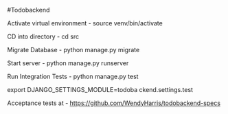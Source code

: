 #Todobackend 

Activate virtual environment - source venv/bin/activate 

CD into directory - cd src 

Migrate Database - python manage.py migrate 

Start server - python manage.py runserver 

Run Integration Tests - python manage.py test 

export DJANGO_SETTINGS_MODULE=todoba
ckend.settings.test

Acceptance tests at - https://github.com/WendyHarris/todobackend-specs 

